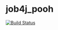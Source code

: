 # job4j_pooh

[![Build Status](https://travis-ci.org/KirillReal/job4j_pooh.svg?branch=main)](https://travis-ci.org/KirillReal/job4j_pooh)
